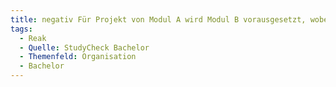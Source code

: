 ```yaml
---
title: negativ Für Projekt von Modul A wird Modul B vorausgesetzt, wobei Modul B erst später startet.
tags:
  - Reak
  - Quelle: StudyCheck Bachelor
  - Themenfeld: Organisation
  - Bachelor
---
```

